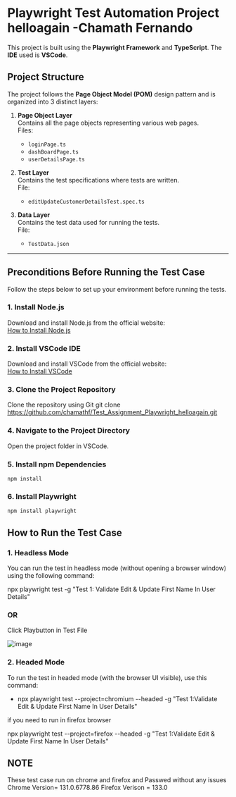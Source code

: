 # Playwright Test Automation Project helloagain -Chamath Fernando

This project is built using the **Playwright Framework** and **TypeScript**. The **IDE** used is **VSCode**.

## Project Structure

The project follows the **Page Object Model (POM)** design pattern and is organized into 3 distinct layers:

1. **Page Object Layer**  
   Contains all the page objects representing various web pages.  
   Files:  
   - `loginPage.ts`
   - `dashBoardPage.ts`
   - `userDetailsPage.ts`

2. **Test Layer**  
   Contains the test specifications where tests are written.  
   File:  
   - `editUpdateCustomerDetailsTest.spec.ts`

3. **Data Layer**  
   Contains the test data used for running the tests.  
   File:  
   - `TestData.json`

---

## Preconditions Before Running the Test Case

Follow the steps below to set up your environment before running the tests.

### 1. Install **Node.js**
   Download and install Node.js from the official website:  
   [How to Install Node.js](https://nodejs.org/en/learn/getting-started/how-to-install-nodejs)

### 2. Install **VSCode IDE**
   Download and install VSCode from the official website:  
   [How to Install VSCode](https://code.visualstudio.com/docs/setup/windows)

### 3. Clone the Project Repository
   Clone the repository using Git
   git clone https://github.com/chamathf/Test_Assignment_Playwright_helloagain.git

### 4. Navigate to the Project Directory
   Open the project folder in VSCode.

### 5. Install npm Dependencies
    npm install
    
### 6. Install Playwright
    npm install playwright

##  How to Run the Test Case

### 1. Headless Mode
   You can run the test in headless mode (without opening a browser window) using the following command:
   
   npx playwright test -g "Test 1: Validate Edit & Update First Name In User Details"

   ### OR

   Click Playbutton in Test File 

   ![image](https://github.com/user-attachments/assets/7b988166-de73-41f5-a0e4-02112f6ca815)

### 2. Headed Mode
   To run the test in headed mode (with the browser UI visible), use this command:
 
   - npx playwright test --project=chromium --headed -g "Test 1:Validate Edit & Update First Name In User Details"

   if you need to run in firefox browser

   npx playwright test --project=firefox --headed -g "Test 1:Validate Edit & Update First Name In User Details"


## NOTE
   These test case run on chrome and firefox and Passwed without any issues
   Chrome Version=  131.0.6778.86
   Firefox Verison = 133.0
   
